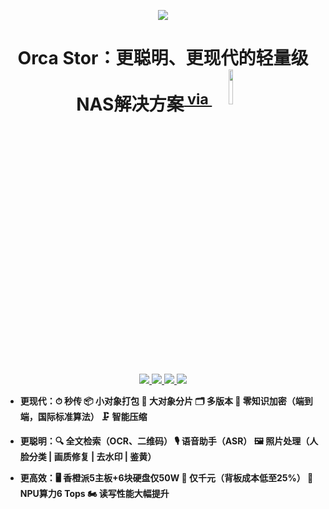 <p align="center">
  <a href="https://orcastor.github.io/doc/">
    <img src="https://orcastor.github.io/doc/logo.svg">
  </a>
</p>

<h1 align="center"><strong>Orca Stor：更聪明、更现代的轻量级NAS解决方案</strong><sup><a href="https://jb.gg/OpenSourceSupport"> via <img src="https://resources.jetbrains.com/storage/products/company/brand/logos/jetbrains.png?_gl=1*nba8r7*_ga*MTc4MjEwNTkzOS4xNzE0MjM1MDkz*_ga_9J976DJZ68*MTcxNDg5OTc0NS4zLjEuMTcxNDg5OTc2OS4zNi4wLjA.&_ga=2.101520707.337805047.1714899746-1782105939.1714235093" width="12%" /></a></sup></h1>

<p align="center">
  <a href="/go.mod#L3" alt="go version">
    <img src="https://img.shields.io/badge/go%20version-%3E=1.16-brightgreen?style=flat"/>
  </a>
  <a href="https://app.fossa.com/projects/git%2Bgithub.com%2Forcastor%2Forcas?ref=badge_shield&issueType=license" alt="FOSSA Status">
    <img src="https://app.fossa.com/api/projects/git%2Bgithub.com%2Forcastor%2Forcas.svg?type=shield&issueType=license"/>
  </a>
  <a href="https://github.com/orcastor/orcas/blob/master/LICENSE" alt='MIT license'>
    <img src="https://img.shields.io/badge/license-MIT-blue.svg?style=flat">
  </a>
  <a href="https://orcastor.github.io/doc/" alt='docs'>
    <img src="https://img.shields.io/badge/docs-master-blue.svg?style=flat">
  </a>
  <!--<a href="https://codecov.io/gh/orcastor/orcas" alt="codecov">
    <img src="https://codecov.io/gh/orcastor/orcas/branch/master/graph/badge.svg?token=F6LQbADKkq"/>
  </a>-->
</p>

- **更现代：⏱ 秒传 📦 小对象打包 🔪 大对象分片 🗂 多版本 🔐 零知识加密（端到端，国际标准算法） 🗜 智能压缩**

- **更聪明：🔍 全文检索（OCR、二维码） 🎙 语音助手（ASR） 🖼 照片处理（人脸分类 | 画质修复 | 去水印 | 鉴黄）**

- **更高效：🖥 香橙派5主板+6块硬盘仅50W 💸 仅千元（背板成本低至25%） 🚀 NPU算力6 Tops 🏍 读写性能大幅提升**
